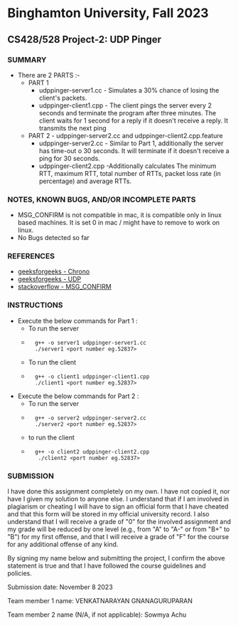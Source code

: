 # Binghamton University, Fall 2023

## CS428/528 Project-2: UDP Pinger

### SUMMARY

+ There are 2 PARTS :- 
    + PART 1  
        + udppinger-server1.cc - Simulates a 30% chance of losing the client's packets.
        + udppinger-client1.cpp - The client pings the server every 2 seconds and terminate the program after three minutes. The client waits for 1 second for a reply if it doesn't receive a reply. It transmits the next ping 
    + PART 2 - udppinger-server2.cc and udppinger-client2.cpp.feature
        + udppinger-server2.cc - Similar to Part 1, additionally the server has time-out o 30 seconds. It will terminate if it doesn't receive a ping for 30 seconds. 
        + udppinger-client2.cpp -Additionally calculates The minimum RTT, maximum RTT, total number of RTTs, packet loss rate (in percentage) and average RTTs.



### NOTES, KNOWN BUGS, AND/OR INCOMPLETE PARTS
+ MSG_CONFIRM is not compatible in mac, it is compatible only in linux based machines. It is set 0 in mac / might have to remove to work on linux.
+ No Bugs detected so far

### REFERENCES
+ [geeksforgeeks - Chrono](https://www.geeksforgeeks.org/chrono-in-c/)
+ [geeksforgeeks - UDP](https://www.geeksforgeeks.org/user-datagram-protocol-udp/)
+ [stackoverflow - MSG_CONFIRM](https://stackoverflow.com/questions/16594387/why-should-i-use-or-not-use-msg-confirm)

### INSTRUCTIONS
+ Execute the below commands for Part 1 :
    + To run the server
    +       g++ -o server1 udppinger-server1.cc  
            ./server1 <port number eg.52837>
    + To run the client
    +       g++ -o client1 udppinger-client1.cpp
            ./client1 <port number eg.52837>

+ Execute the below commands for Part 2 : 
    + To run the server
    +       g++ -o server2 udppinger-server2.cc
            ./server2 <port number eg.52837>
    + to run the client
    +       g++ -o client2 udppinger-client2.cpp
             ./client2 <port number eg.52837>

### SUBMISSION

I have done this assignment completely on my own. I have not copied it, nor have I given my solution to anyone else. I understand that if I am involved in plagiarism or cheating I will have to sign an official form that I have cheated and that this form will be stored in my official university record. I also understand that I will receive a grade of "0" for the involved assignment and my grade will be reduced by one level (e.g., from "A" to "A-" or from "B+" to "B") for my first offense, and that I will receive a grade of "F" for the course for any additional offense of any kind.

By signing my name below and submitting the project, I confirm the above statement is true and that I have followed the course guidelines and policies.

Submission date: November 8 2023 

Team member 1 name: VENKATNARAYAN GNANAGURUPARAN

Team member 2 name (N/A, if not applicable): Sowmya Achu

